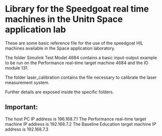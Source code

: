 # Library for the Speedgoat real time machines in the Unitn Space application lab

These are some basic reference file for the use of the speedgoat HIL machines available in the Space application laboratory.

The folder Simulink Test Model 4684 contains a basic input-output example to be run on the Performance real-time target machine 4684 and the IO module 131.

The folder laser_calibration contains the file necessary to calibrate the laser measurement system. 

Further details are exposed inside the specific folders.

## Important:

The host PC IP address is 196.168.7.1
The Performance real-time target machine IP address is 192.168.7.2
The Baseline Education target machine IP address is 192.168.7.3
